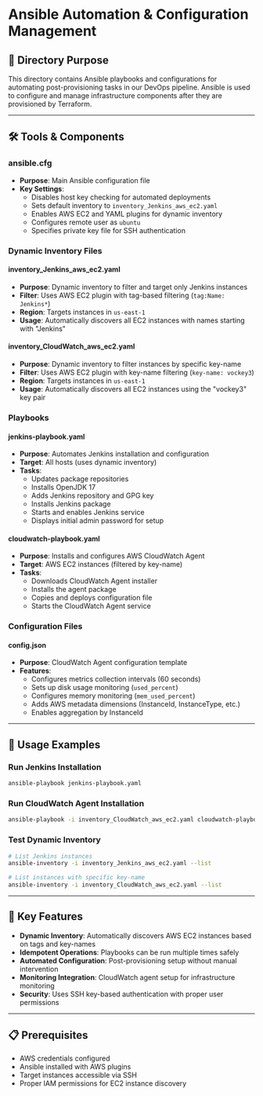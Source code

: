 # Ansible Automation & Configuration Management

## 🎯 Directory Purpose

This directory contains Ansible playbooks and configurations for automating post-provisioning tasks in our DevOps pipeline. Ansible is used to configure and manage infrastructure components after they are provisioned by Terraform.

---

## 🛠️ Tools & Components

### **ansible.cfg**
- **Purpose**: Main Ansible configuration file
- **Key Settings**:
  - Disables host key checking for automated deployments
  - Sets default inventory to `inventory_Jenkins_aws_ec2.yaml`
  - Enables AWS EC2 and YAML plugins for dynamic inventory
  - Configures remote user as `ubuntu`
  - Specifies private key file for SSH authentication

### **Dynamic Inventory Files**

#### **inventory_Jenkins_aws_ec2.yaml**
- **Purpose**: Dynamic inventory to filter and target only Jenkins instances
- **Filter**: Uses AWS EC2 plugin with tag-based filtering (`tag:Name: Jenkins*`)
- **Region**: Targets instances in `us-east-1`
- **Usage**: Automatically discovers all EC2 instances with names starting with "Jenkins"

#### **inventory_CloudWatch_aws_ec2.yaml**
- **Purpose**: Dynamic inventory to filter instances by specific key-name
- **Filter**: Uses AWS EC2 plugin with key-name filtering (`key-name: vockey3`)
- **Region**: Targets instances in `us-east-1`
- **Usage**: Automatically discovers all EC2 instances using the "vockey3" key pair

### **Playbooks**

#### **jenkins-playbook.yaml**
- **Purpose**: Automates Jenkins installation and configuration
- **Target**: All hosts (uses dynamic inventory)
- **Tasks**:
  - Updates package repositories
  - Installs OpenJDK 17
  - Adds Jenkins repository and GPG key
  - Installs Jenkins package
  - Starts and enables Jenkins service
  - Displays initial admin password for setup

#### **cloudwatch-playbook.yaml**
- **Purpose**: Installs and configures AWS CloudWatch Agent
- **Target**: AWS EC2 instances (filtered by key-name)
- **Tasks**:
  - Downloads CloudWatch Agent installer
  - Installs the agent package
  - Copies and deploys configuration file
  - Starts the CloudWatch Agent service

### **Configuration Files**

#### **config.json**
- **Purpose**: CloudWatch Agent configuration template
- **Features**:
  - Configures metrics collection intervals (60 seconds)
  - Sets up disk usage monitoring (`used_percent`)
  - Configures memory monitoring (`mem_used_percent`)
  - Adds AWS metadata dimensions (InstanceId, InstanceType, etc.)
  - Enables aggregation by InstanceId

---

## 🚀 Usage Examples

### Run Jenkins Installation
```bash
ansible-playbook jenkins-playbook.yaml
```

### Run CloudWatch Agent Installation
```bash
ansible-playbook -i inventory_CloudWatch_aws_ec2.yaml cloudwatch-playbook.yaml
```

### Test Dynamic Inventory
```bash
# List Jenkins instances
ansible-inventory -i inventory_Jenkins_aws_ec2.yaml --list

# List instances with specific key-name
ansible-inventory -i inventory_CloudWatch_aws_ec2.yaml --list
```

---

## 🔧 Key Features

- **Dynamic Inventory**: Automatically discovers AWS EC2 instances based on tags and key-names
- **Idempotent Operations**: Playbooks can be run multiple times safely
- **Automated Configuration**: Post-provisioning setup without manual intervention
- **Monitoring Integration**: CloudWatch agent setup for infrastructure monitoring
- **Security**: Uses SSH key-based authentication with proper user permissions

---

## 📋 Prerequisites

- AWS credentials configured
- Ansible installed with AWS plugins
- Target instances accessible via SSH
- Proper IAM permissions for EC2 instance discovery 
